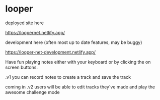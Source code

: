 # looper
deployed site here

https://loopernet.netlify.app/


development here (often most up to date features, may be buggy)

https://looper-net-development.netlify.app/

Have fun playing notes either with your keyboard or by clicking the on screen buttons.

.v1 you can record notes to create a track and save the track

coming in .v2 users will be able to edit tracks they've made and play the awesome challenge mode
